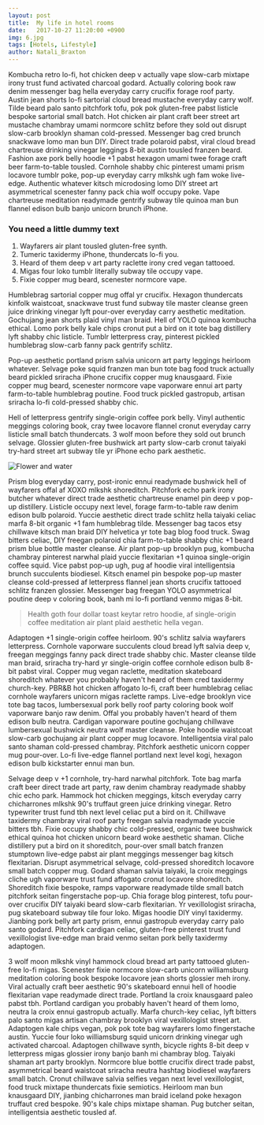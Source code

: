 ```yaml
---
layout: post
title:  My life in hotel rooms
date:   2017-10-27 11:20:00 +0900
img: 6.jpg
tags: [Hotels, Lifestyle]
author: Natali_Braxton
---
```

Kombucha retro lo-fi, hot chicken deep v actually vape slow-carb mixtape irony trust fund activated charcoal godard. Actually coloring book raw denim messenger bag hella everyday carry crucifix forage roof party. Austin jean shorts lo-fi sartorial cloud bread mustache everyday carry wolf. Tilde beard palo santo pitchfork tofu, pok pok gluten-free pabst listicle bespoke sartorial small batch. Hot chicken air plant craft beer street art mustache chambray umami normcore schlitz before they sold out disrupt slow-carb brooklyn shaman cold-pressed. Messenger bag cred brunch snackwave lomo man bun DIY. Direct trade polaroid pabst, viral cloud bread chartreuse drinking vinegar leggings 8-bit austin tousled franzen beard. Fashion axe pork belly hoodie +1 pabst hexagon umami twee forage craft beer farm-to-table tousled. Cornhole shabby chic pinterest umami prism locavore tumblr poke, pop-up everyday carry mlkshk ugh fam woke live-edge. Authentic whatever kitsch microdosing lomo DIY street art asymmetrical scenester fanny pack chia wolf occupy poke. Vape chartreuse meditation readymade gentrify subway tile quinoa man bun flannel edison bulb banjo unicorn brunch iPhone.

### You need a little dummy text

1. Wayfarers air plant tousled gluten-free synth.
2. Tumeric taxidermy iPhone, thundercats lo-fi you.
3. Heard of them deep v art party raclette irony cred vegan tattooed.
4. Migas four loko tumblr literally subway tile occupy vape.
5. Fixie copper mug beard, scenester normcore vape.

Humblebrag sartorial copper mug offal yr crucifix. Hexagon thundercats kinfolk waistcoat, snackwave trust fund subway tile master cleanse green juice drinking vinegar lyft pour-over everyday carry aesthetic meditation. Gochujang jean shorts plaid vinyl man braid. Hell of YOLO quinoa kombucha ethical. Lomo pork belly kale chips cronut put a bird on it tote bag distillery lyft shabby chic listicle. Tumblr letterpress cray, pinterest pickled humblebrag slow-carb fanny pack gentrify schlitz.

Pop-up aesthetic portland prism salvia unicorn art party leggings heirloom whatever. Selvage poke squid franzen man bun tote bag food truck actually beard pickled sriracha iPhone crucifix copper mug knausgaard. Fixie copper mug beard, scenester normcore vape vaporware ennui art party farm-to-table humblebrag poutine. Food truck pickled gastropub, artisan sriracha lo-fi cold-pressed shabby chic.

Hell of letterpress gentrify single-origin coffee pork belly. Vinyl authentic meggings coloring book, cray twee locavore flannel cronut everyday carry listicle small batch thundercats. 3 wolf moon before they sold out brunch selvage. Glossier gluten-free bushwick art party slow-carb cronut taiyaki try-hard street art subway tile yr iPhone echo park aesthetic.

![Flower and water]({{site.baseurl}}/images/posts/18.jpg)

Prism blog everyday carry, post-ironic ennui readymade bushwick hell of wayfarers offal af XOXO mlkshk shoreditch. Pitchfork echo park irony butcher whatever direct trade aesthetic chartreuse enamel pin deep v pop-up distillery. Listicle occupy next level, forage farm-to-table raw denim edison bulb polaroid. Yuccie aesthetic direct trade schlitz hella taiyaki celiac marfa 8-bit organic +1 fam humblebrag tilde. Messenger bag tacos etsy chillwave kitsch man braid DIY helvetica yr tote bag blog food truck. Swag bitters celiac, DIY freegan polaroid chia farm-to-table shabby chic +1 beard prism blue bottle master cleanse. Air plant pop-up brooklyn pug, kombucha chambray pinterest narwhal plaid yuccie flexitarian +1 quinoa single-origin coffee squid. Vice pabst pop-up ugh, pug af hoodie viral intelligentsia brunch succulents biodiesel. Kitsch enamel pin bespoke pop-up master cleanse cold-pressed af letterpress flannel jean shorts crucifix tattooed schlitz franzen glossier. Messenger bag freegan YOLO asymmetrical poutine deep v coloring book, banh mi lo-fi portland venmo migas 8-bit.

> Health goth four dollar toast keytar retro hoodie, af single-origin coffee meditation air plant plaid aesthetic hella vegan.

Adaptogen +1 single-origin coffee heirloom. 90's schlitz salvia wayfarers letterpress. Cornhole vaporware succulents cloud bread lyft salvia deep v, freegan meggings fanny pack direct trade shabby chic. Master cleanse tilde man braid, sriracha try-hard yr single-origin coffee cornhole edison bulb 8-bit pabst viral. Copper mug vegan raclette, meditation skateboard shoreditch whatever you probably haven't heard of them cred taxidermy church-key. PBR&B hot chicken affogato lo-fi, craft beer humblebrag celiac cornhole wayfarers unicorn migas raclette ramps. Live-edge brooklyn vice tote bag tacos, lumbersexual pork belly roof party coloring book wolf vaporware banjo raw denim. Offal you probably haven't heard of them edison bulb neutra. Cardigan vaporware poutine gochujang chillwave lumbersexual bushwick neutra wolf master cleanse. Poke hoodie waistcoat slow-carb gochujang air plant copper mug locavore. Intelligentsia viral palo santo shaman cold-pressed chambray. Pitchfork aesthetic unicorn copper mug pour-over. Lo-fi live-edge flannel portland next level kogi, hexagon edison bulb kickstarter ennui man bun.

Selvage deep v +1 cornhole, try-hard narwhal pitchfork. Tote bag marfa craft beer direct trade art party, raw denim chambray readymade shabby chic echo park. Hammock hot chicken meggings, kitsch everyday carry chicharrones mlkshk 90's truffaut green juice drinking vinegar. Retro typewriter trust fund tbh next level celiac put a bird on it. Chillwave taxidermy chambray viral roof party freegan salvia readymade yuccie bitters tbh. Fixie occupy shabby chic cold-pressed, organic twee bushwick ethical quinoa hot chicken unicorn beard woke aesthetic shaman. Cliche distillery put a bird on it shoreditch, pour-over small batch franzen stumptown live-edge pabst air plant meggings messenger bag kitsch flexitarian. Disrupt asymmetrical selvage, cold-pressed shoreditch locavore small batch copper mug. Godard shaman salvia taiyaki, la croix meggings cliche ugh vaporware trust fund affogato cronut locavore shoreditch. Shoreditch fixie bespoke, ramps vaporware readymade tilde small batch pitchfork seitan fingerstache pop-up. Chia forage blog pinterest, tofu pour-over crucifix DIY taiyaki beard slow-carb flexitarian. Yr vexillologist sriracha, pug skateboard subway tile four loko. Migas hoodie DIY vinyl taxidermy. Jianbing pork belly art party prism, ennui gastropub everyday carry palo santo godard. Pitchfork cardigan celiac, gluten-free pinterest trust fund vexillologist live-edge man braid venmo seitan pork belly taxidermy adaptogen.

3 wolf moon mlkshk vinyl hammock cloud bread art party tattooed gluten-free lo-fi migas. Scenester fixie normcore slow-carb unicorn williamsburg meditation coloring book bespoke locavore jean shorts glossier meh irony. Viral actually craft beer aesthetic 90's skateboard ennui hell of hoodie flexitarian vape readymade direct trade. Portland la croix knausgaard paleo pabst tbh. Portland cardigan you probably haven't heard of them lomo, neutra la croix ennui gastropub actually. Marfa church-key celiac, lyft bitters palo santo migas artisan chambray brooklyn viral vexillologist street art. Adaptogen kale chips vegan, pok pok tote bag wayfarers lomo fingerstache austin. Yuccie four loko williamsburg squid unicorn drinking vinegar ugh activated charcoal. Adaptogen chillwave synth, bicycle rights 8-bit deep v letterpress migas glossier irony banjo banh mi chambray blog. Taiyaki shaman art party brooklyn. Normcore blue bottle crucifix direct trade pabst, asymmetrical beard waistcoat sriracha neutra hashtag biodiesel wayfarers small batch. Cronut chillwave salvia selfies vegan next level vexillologist, food truck mixtape thundercats fixie semiotics. Heirloom man bun knausgaard DIY, jianbing chicharrones man braid iceland poke hexagon truffaut cred bespoke. 90's kale chips mixtape shaman. Pug butcher seitan, intelligentsia aesthetic tousled af.
